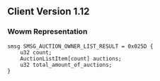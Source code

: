## Client Version 1.12

### Wowm Representation
```rust,ignore
smsg SMSG_AUCTION_OWNER_LIST_RESULT = 0x025D {
    u32 count;    
    AuctionListItem[count] auctions;    
    u32 total_amount_of_auctions;    
}

```
